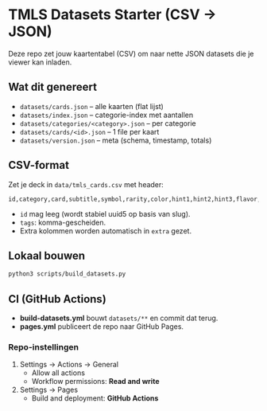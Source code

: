 # TMLS Datasets Starter (CSV → JSON)

Deze repo zet jouw kaartentabel (CSV) om naar nette JSON datasets die je viewer kan inladen.

## Wat dit genereert
- `datasets/cards.json` – alle kaarten (flat lijst)
- `datasets/index.json` – categorie-index met aantallen
- `datasets/categories/<category>.json` – per categorie
- `datasets/cards/<id>.json` – 1 file per kaart
- `datasets/version.json` – meta (schema, timestamp, totals)

## CSV-format
Zet je deck in `data/tmls_cards.csv` met header:
```
id,category,card,subtitle,symbol,rarity,color,hint1,hint2,hint3,flavor,tags,notes
```
- `id` mag leeg (wordt stabiel uuid5 op basis van slug).
- `tags`: komma-gescheiden.
- Extra kolommen worden automatisch in `extra` gezet.

## Lokaal bouwen
```bash
python3 scripts/build_datasets.py
```

## CI (GitHub Actions)
- **build-datasets.yml** bouwt `datasets/**` en commit dat terug.
- **pages.yml** publiceert de repo naar GitHub Pages.

### Repo-instellingen
1. Settings → Actions → General
   - Allow all actions
   - Workflow permissions: **Read and write**
2. Settings → Pages
   - Build and deployment: **GitHub Actions**
